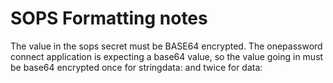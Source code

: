 # SOPS Formatting notes

The value in the sops secret must be BASE64 encrypted.
The onepassword connect application is expecting a base64 value, so the value going in must be base64 encrypted once for stringdata: and twice for data: